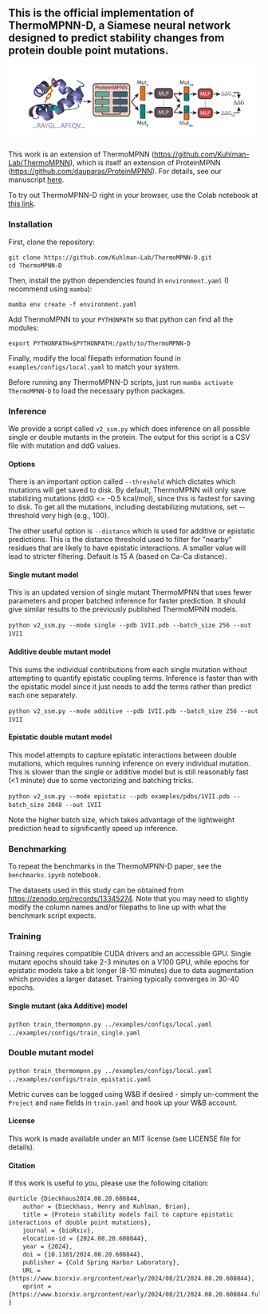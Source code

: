 ## This is the official implementation of ThermoMPNN-D, a Siamese neural network designed to predict stability changes from protein double point mutations.

![ThermoMPNN-D](./images/ThermoMPNN-D.svg)

This work is an extension of ThermoMPNN (https://github.com/Kuhlman-Lab/ThermoMPNN), which is itself an extension of ProteinMPNN (https://github.com/dauparas/ProteinMPNN). For details, see our manuscript [here](https://www.biorxiv.org/content/10.1101/2024.08.20.608844v1).

To try out ThermoMPNN-D right in your browser, use the Colab notebook at [this link](https://colab.research.google.com/github/Kuhlman-Lab/ThermoMPNN-D/blob/main/ThermoMPNN-D.ipynb).

### Installation

First, clone the repository:
```
git clone https://github.com/Kuhlman-Lab/ThermoMPNN-D.git
cd ThermoMPNN-D
```


Then, install the python dependencies found in ```environment.yaml``` (I recommend using ```mamba```):
```
mamba env create -f environment.yaml
```

Add ThermoMPNN to your ```PYTHONPATH``` so that python can find all the modules: 
```
export PYTHONPATH=$PYTHONPATH:/path/to/ThermoMPNN-D
```

Finally, modify the local filepath information found in ```examples/configs/local.yaml``` to match your system.

Before running any ThermoMPNN-D scripts, just run ```mamba activate ThermoMPNN-D``` to load the necessary python packages.

### Inference

We provide a script called ```v2_ssm.py``` which does inference on all possible single or double mutants in the protein. The output for this script is a CSV file with mutation and ddG values.

#### Options

There is an important option called ```--threshold``` which dictates which mutations will get saved to disk. By default, ThermoMPNN will only save stabilizing mutations (ddG <= -0.5 kcal/mol), since this is fastest for saving to disk. To get all the mutations, including destabilizing mutations, set --threshold very high (e.g., 100).

The other useful option is ```--distance``` which is used for additive or epistatic predictions. This is the distance threshold used to filter for "nearby" residues that are likely to have epistatic interactions. A smaller value will lead to stricter filtering. Default is 15 A (based on Ca-Ca distance).

#### Single mutant model
This is an updated version of single mutant ThermoMPNN that uses fewer parameters and proper batched inference for faster prediction. It should give similar results to the previously published ThermoMPNN models.

```python v2_ssm.py --mode single --pdb 1VII.pdb --batch_size 256 --out 1VII```

#### Additive double mutant model
This sums the individual contributions from each single mutation without attempting to quantify epistatic coupling terms. Inference is faster than with the epistatic model since it just needs to add the terms rather than predict each one separately.

```python v2_ssm.py --mode additive --pdb 1VII.pdb --batch_size 256 --out 1VII```

#### Epistatic double mutant model
This model attempts to capture epistatic interactions between double mutations, which requires running inference on every individual mutation. This is slower than the single or additive model but is still reasonably fast (<1 minute) due to some vectorizing and batching tricks.

```python v2_ssm.py --mode epistatic --pdb examples/pdbs/1VII.pdb --batch_size 2048 --out 1VII```

Note the higher batch size, which takes advantage of the lightweight prediction head to significantly speed up inference.

### Benchmarking
To repeat the benchmarks in the ThermoMPNN-D paper, see the ```benchmarks.ipynb``` notebook. 

The datasets used in this study can be obtained from https://zenodo.org/records/13345274. Note that you may need to slightly modify the column names and/or filepaths to line up with what the benchmark script expects.

### Training

Training requires compatible CUDA drivers and an accessible GPU. Single mutant epochs should take 2-3 minutes on a V100 GPU, while epochs for epistatic models take a bit longer (8-10 minutes) due to data augmentation which provides a larger dataset. Training typically converges in 30-40 epochs. 

#### Single mutant (aka Additive) model

```python train_thermompnn.py ../examples/configs/local.yaml ../examples/configs/train_single.yaml```

### Double mutant model

```python train_thermompnn.py ../examples/configs/local.yaml ../examples/configs/train_epistatic.yaml```

Metric curves can be logged using W&B if desired - simply un-comment the ```Project``` and ```name``` fields in ```train.yaml``` and hook up your W&B account.

#### License

This work is made available under an MIT license (see LICENSE file for details).

#### Citation

If this work is useful to you, please use the following citation:
```
@article {Dieckhaus2024.08.20.608844,
	author = {Dieckhaus, Henry and Kuhlman, Brian},
	title = {Protein stability models fail to capture epistatic interactions of double point mutations},
    journal = {bioRxiv},
	elocation-id = {2024.08.20.608844},
	year = {2024},
	doi = {10.1101/2024.08.20.608844},
	publisher = {Cold Spring Harbor Laboratory},
	URL = {https://www.biorxiv.org/content/early/2024/08/21/2024.08.20.608844},
	eprint = {https://www.biorxiv.org/content/early/2024/08/21/2024.08.20.608844.full.pdf},
}
```
